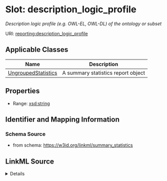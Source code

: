 # Slot: description_logic_profile
_Description logic profile (e.g. OWL-EL, OWL-DL) of the ontology or subset_


URI: [reporting:description_logic_profile](https://w3id.org/linkml/reportdescription_logic_profile)



<!-- no inheritance hierarchy -->




## Applicable Classes

| Name | Description |
| --- | --- |
[UngroupedStatistics](UngroupedStatistics.md) | A summary statistics report object






## Properties

* Range: [xsd:string](http://www.w3.org/2001/XMLSchema#string)







## Identifier and Mapping Information







### Schema Source


* from schema: https://w3id.org/linkml/summary_statistics




## LinkML Source

<details>
```yaml
name: description_logic_profile
description: Description logic profile (e.g. OWL-EL, OWL-DL) of the ontology or subset
from_schema: https://w3id.org/linkml/summary_statistics
rank: 1000
alias: description_logic_profile
owner: UngroupedStatistics
domain_of:
- UngroupedStatistics
slot_group: owl_statistic_group
range: string

```
</details>